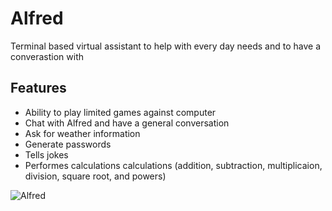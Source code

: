 # Alfred
Terminal based virtual assistant to help with every day needs and to have a converastion with

## Features
- Ability to play limited games against computer
- Chat with Alfred and have a general conversation
- Ask for weather information
- Generate passwords
- Tells jokes
- Performes calculations calculations (addition, subtraction, multiplicaion, division, square root, and powers) 


![Alfred](https://static.wikia.nocookie.net/earth279527/images/a/ad/Alfred_Pennyworth.jpg)
